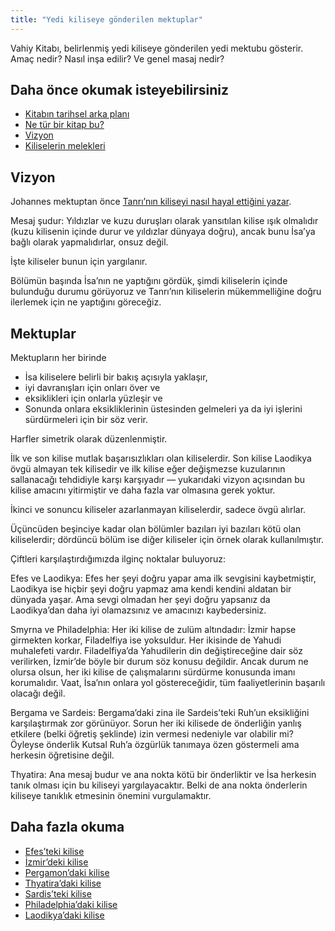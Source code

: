 ```yaml
---
title: "Yedi kiliseye gönderilen mektuplar"
---
```



Vahiy Kitabı, belirlenmiş yedi kiliseye gönderilen yedi mektubu gösterir. Amaç nedir? Nasıl inşa edilir? Ve genel masaj nedir?


## Daha önce okumak isteyebilirsiniz

<a name="cf1d"></a>
- [Kitabın tarihsel arka planı](../../../../background/history/expl/pax-romana-key-to-understand-the-book-of-revelation)
- [Ne tür bir kitap bu?](../../../../background/literature/expl/the-book-of-revelation-how-to-read-it)
- [Vizyon](../../../../content/letters/expl/the-vision)
- [Kiliselerin melekleri](../../../../content/letters/expl/the-angel-of-the-churches)



## Vizyon

<a name="12bf"></a>
Johannes mektuptan önce [Tanrı’nın kiliseyi nasıl hayal ettiğini yazar](../../../../content/letters/expl/the-vision).

Mesaj şudur: Yıldızlar ve kuzu duruşları olarak yansıtılan kilise ışık olmalıdır (kuzu kilisenin içinde durur ve yıldızlar dünyaya doğru), ancak bunu İsa’ya bağlı olarak yapmalıdırlar, onsuz değil.

İşte kiliseler bunun için yargılanır.

Bölümün başında İsa’nın ne yaptığını gördük, şimdi kiliselerin içinde bulunduğu durumu görüyoruz ve Tanrı’nın kiliselerin mükemmelliğine doğru ilerlemek için ne yaptığını göreceğiz.


## Mektuplar

<a name="e24f"></a>
Mektupların her birinde

- İsa kiliselere belirli bir bakış açısıyla yaklaşır,
- iyi davranışları için onları över ve
- eksiklikleri için onlarla yüzleşir ve
- Sonunda onlara eksikliklerinin üstesinden gelmeleri ya da iyi işlerini sürdürmeleri için bir söz verir.


Harfler simetrik olarak düzenlenmiştir.

İlk ve son kilise mutlak başarısızlıkları olan kiliselerdir. Son kilise Laodikya övgü almayan tek kilisedir ve ilk kilise eğer değişmezse kuzularının sallanacağı tehdidiyle karşı karşıyadır — yukarıdaki vizyon açısından bu kilise amacını yitirmiştir ve daha fazla var olmasına gerek yoktur.

İkinci ve sonuncu kiliseler azarlanmayan kiliselerdir, sadece övgü alırlar.

Üçüncüden beşinciye kadar olan bölümler bazıları iyi bazıları kötü olan kiliselerdir; dördüncü bölüm ise diğer kiliseler için örnek olarak kullanılmıştır.

Çiftleri karşılaştırdığımızda ilginç noktalar buluyoruz:

Efes ve Laodikya: Efes her şeyi doğru yapar ama ilk sevgisini kaybetmiştir, Laodikya ise hiçbir şeyi doğru yapmaz ama kendi kendini aldatan bir dünyada yaşar. Ama sevgi olmadan her şeyi doğru yapsanız da Laodikya’dan daha iyi olamazsınız ve amacınızı kaybedersiniz.

Smyrna ve Philadelphia: Her iki kilise de zulüm altındadır: İzmir hapse girmekten korkar, Filadelfiya ise yoksuldur. Her ikisinde de Yahudi muhalefeti vardır. Filadelfiya’da Yahudilerin din değiştireceğine dair söz verilirken, İzmir’de böyle bir durum söz konusu değildir. Ancak durum ne olursa olsun, her iki kilise de çalışmalarını sürdürme konusunda imanı korumalıdır. Vaat, İsa’nın onlara yol göstereceğidir, tüm faaliyetlerinin başarılı olacağı değil.

Bergama ve Sardeis: Bergama’daki zina ile Sardeis’teki Ruh’un eksikliğini karşılaştırmak zor görünüyor. Sorun her iki kilisede de önderliğin yanlış etkilere (belki öğretiş şeklinde) izin vermesi nedeniyle var olabilir mi? Öyleyse önderlik Kutsal Ruh’a özgürlük tanımaya özen göstermeli ama herkesin öğretisine değil.

Thyatira: Ana mesaj budur ve ana nokta kötü bir önderliktir ve İsa herkesin tanık olması için bu kiliseyi yargılayacaktır. Belki de ana nokta önderlerin kiliseye tanıklık etmesinin önemini vurgulamaktır.


## Daha fazla okuma

<a name="f6db"></a>
- [Efes’teki kilise](../../../../content/letters/expl/details/the-letter-to-the-church-in-ephesus)
- [İzmir’deki kilise](../../../../content/letters/expl/details/the-letter-to-the-church-in-smyrna)
- [Pergamon’daki kilise](../../../../content/letters/expl/details/the-letter-to-the-church-in-pergamon)
- [Thyatira’daki kilise](../../../../content/letters/expl/details/the-letter-to-the-church-in-thyatira)
- [Sardis’teki kilise](../../../../content/letters/expl/details/the-letter-to-the-church-in-sardis)
- [Philadelphia’daki kilise](../../../../content/letters/expl/details/the-letter-to-the-church-in-philadelphia)
- [Laodikya’daki kilise](../../../../content/letters/expl/details/the-letter-to-the-church-in-laodicea)







[](https://github.com/revelation-today/revelation-today/blob/main/exampleSite/content/docs/content/letters/expl/the-letters-to-the-seven-churches.tr.md)
